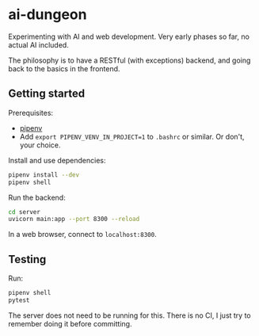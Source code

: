 # ai-dungeon

Experimenting with AI and web development. Very early phases so far, no actual AI included.

The philosophy is to have a RESTful (with exceptions) backend, and going back to the basics in the frontend.

## Getting started

Prerequisites:

- [pipenv](https://pypi.org/project/pipenv/)
- Add `export PIPENV_VENV_IN_PROJECT=1` to `.bashrc` or similar. Or don't, your choice.

Install and use dependencies:

```sh
pipenv install --dev
pipenv shell
```

Run the backend:

```sh
cd server
uvicorn main:app --port 8300 --reload
```

In a web browser, connect to `localhost:8300`.

## Testing

Run:

```sh
pipenv shell
pytest
```

The server does not need to be running for this. There is no CI, I just try to remember doing it before committing.

